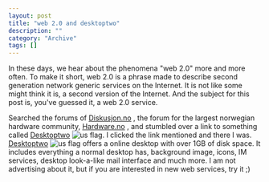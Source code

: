 ```yaml
--- 
layout: post 
title: "web 2.0 and desktoptwo"
description: ""
category: "Archive"
tags: []
---  
```

<p>In these days, we hear about the phenomena "web 2.0" more and more often. To make it short, web 2.0 is a phrase made to describe second generation network generic services on the Internet. It is not like some might think it is, a second version of the Internet. And the subject for this post is, you've guessed it, a web 2.0 service.</p> <p>Searched the forums of <a href="http://www.diskusjon.no">Diskusjon.no</a> , the forum for the largest norwegian hardware community, <a href="http://www.hardware.no">Hardware.no</a> , and stumbled over a link to something called <a href="http://desktoptwo.com/">Desktoptwo</a> <img src="http://cdn.umedia.no/img/flag/us.png" alt="us flag"/>. I clicked the link mentioned and there I was. <a href="http://desktoptwo.com/">Desktoptwo</a> <img src="http://cdn.umedia.no/img/flag/us.png" alt="us flag"/> offers a online desktop with over 1GB of disk space. It includes everything a normal desktop has, background image, icons, IM services, desktop look-a-like mail interface and much more. I am not advertising about it, but if you are interested in new web services, try it ;)</p>